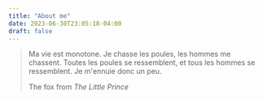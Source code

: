 ```yaml
---
title: "About me"
date: 2023-06-30T23:05:18-04:00
draft: false
---
```



> Ma vie est monotone. Je chasse les poules, les hommes me chassent. Toutes les poules se ressemblent, et tous les hommes se ressemblent. Je m'ennuie donc un peu.
> 
> The fox from _The Little Prince_


